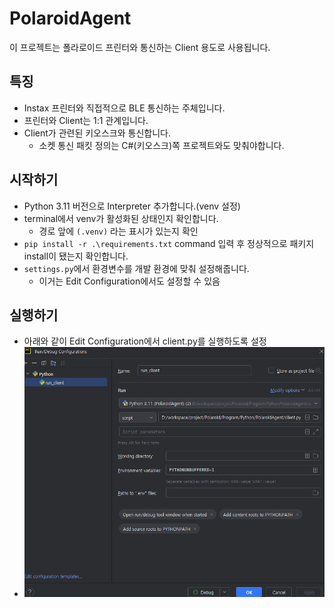 # PolaroidAgent
이 프로젝트는 폴라로이드 프린터와 통신하는 Client 용도로 사용됩니다.

## 특징
- Instax 프린터와 직접적으로 BLE 통신하는 주체입니다.
- 프린터와 Client는 1:1 관계입니다.
- Client가 관련된 키오스크와 통신합니다.
  - 소켓 통신 패킷 정의는 C#(키오스크)쪽 프로젝트와도 맞춰야합니다. 

## 시작하기
- Python 3.11 버전으로 Interpreter 추가합니다.(venv 설정)
- terminal에서 venv가 활성화된 상태인지 확인합니다.
  - 경로 앞에 `(.venv)` 라는 표시가 있는지 확인
- `pip install -r .\requirements.txt` command 입력 후 정상적으로 패키지 install이 됐는지 확인합니다.
- `settings.py`에서 환경변수를 개발 환경에 맞춰 설정해줍니다.
  - 이거는 Edit Configuration에서도 설정할 수 있음

## 실행하기
- 아래와 같이 Edit Configuration에서 client.py를 실행하도록 설정
- ![img.png](docs/readme_img.png)